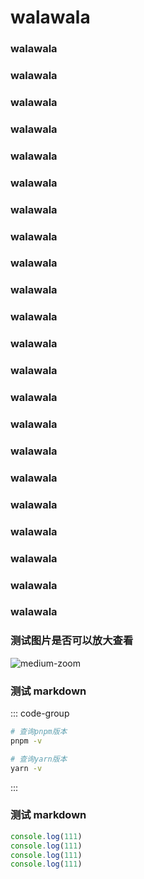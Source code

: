 # walawala
### walawala
### walawala
### walawala
### walawala
### walawala
### walawala
### walawala
### walawala
### walawala
### walawala
### walawala
### walawala
### walawala
### walawala
### walawala
### walawala
### walawala
### walawala
### walawala
### walawala
### walawala
### walawala

### 测试图片是否可以放大查看
![medium-zoom](/images/logo.png)

### 测试 markdown
::: code-group

```sh [pnpm]
# 查询pnpm版本
pnpm -v
```

```sh [yarn]
# 查询yarn版本
yarn -v
```

:::

### 测试 markdown

``` js
console.log(111)
console.log(111)
console.log(111)
console.log(111)
```